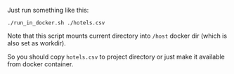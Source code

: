 Just run something like this:

```
./run_in_docker.sh ./hotels.csv
```

Note that this script mounts current directory into ``/host`` docker dir (which is also set as workdir).

So you should copy ``hotels.csv`` to project directory or just make it available from docker container.
